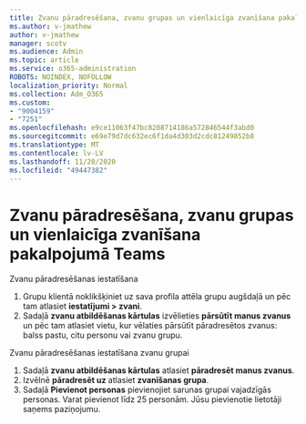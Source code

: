 ```yaml
---
title: Zvanu pāradresēšana, zvanu grupas un vienlaicīga zvanīšana pakalpojumā Teams
ms.author: v-jmathew
author: v-jmathew
manager: scotv
ms.audience: Admin
ms.topic: article
ms.service: o365-administration
ROBOTS: NOINDEX, NOFOLLOW
localization_priority: Normal
ms.collection: Adm_O365
ms.custom:
- "9004159"
- "7251"
ms.openlocfilehash: e9ce11063f47bc8208714186a572846544f3abd0
ms.sourcegitcommit: e69e79d7dc632ec6f1da4d303d2cdc81249852b8
ms.translationtype: MT
ms.contentlocale: lv-LV
ms.lasthandoff: 11/20/2020
ms.locfileid: "49447382"
---
```

# <a name="call-forwarding-call-groups-and-simultaneous-ring-in-teams"></a>Zvanu pāradresēšana, zvanu grupas un vienlaicīga zvanīšana pakalpojumā Teams

Zvanu pāradresēšanas iestatīšana

1. Grupu klientā noklikšķiniet uz sava profila attēla grupu augšdaļā un pēc tam atlasiet **iestatījumi > zvani**.
2. Sadaļā **zvanu atbildēšanas kārtulas** izvēlieties **pārsūtīt manus zvanus** un pēc tam atlasiet vietu, kur vēlaties pārsūtīt pāradresētos zvanus: balss pastu, citu personu vai zvanu grupu.

Zvanu pāradresēšanas iestatīšana zvanu grupai

1. Sadaļā **zvanu atbildēšanas kārtulas** atlasiet **pāradresēt manus zvanus**.
2. Izvēlnē **pāradresēt uz** atlasiet **zvanīšanas grupa**.
3. Sadaļā **Pievienot personas** pievienojiet sarunas grupai vajadzīgās personas. Varat pievienot līdz 25 personām. Jūsu pievienotie lietotāji saņems paziņojumu.

